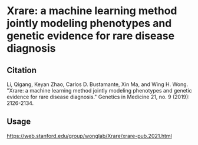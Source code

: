 # Xrare: a machine learning method jointly modeling phenotypes and genetic evidence for rare disease diagnosis

## Citation
Li, Qigang, Keyan Zhao, Carlos D. Bustamante, Xin Ma, and Wing H. Wong. "Xrare: a machine learning method jointly modeling phenotypes and genetic evidence for rare disease diagnosis." Genetics in Medicine 21, no. 9 (2019): 2126-2134.

## Usage
https://web.stanford.edu/group/wonglab/Xrare/xrare-pub.2021.html
